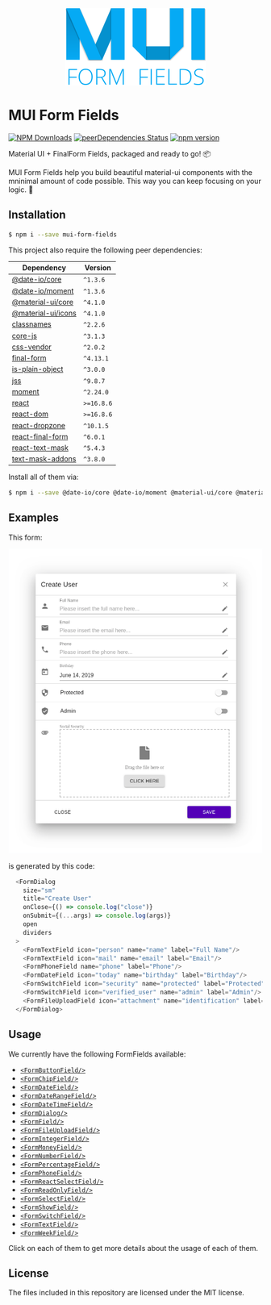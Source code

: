 <div align="center">
  <img src="https://raw.githubusercontent.com/0soft/mui-form-fields/master/assets/images/mui-formfields-logo.png" />
</div>

#  MUI Form Fields

[![NPM Downloads](https://img.shields.io/npm/dt/mui-form-fields.svg?style=flat)](https://npmcharts.com/compare/mui-form-fields?minimal=true)
[![peerDependencies Status](https://david-dm.org/0soft/mui-form-fields/peer-status.svg)](https://david-dm.org/0soft/mui-form-fields?type=peer)
[![npm version](https://badge.fury.io/js/mui-form-fields.svg)](https://badge.fury.io/js/mui-form-fields)

Material UI + FinalForm Fields, packaged and ready to go! :package:


MUI Form Fields help you build beautiful material-ui components with the
mninimal amount of code possible. This way you can keep focusing on your logic.
:dart:

## Installation

```bash
$ npm i --save mui-form-fields
```

This project also require the following peer dependencies:

| Dependency                                                             | Version    |
| ---------------------------------------------------------------------- | ---------- |
| [@date-io/core](https://www.npmjs.com/package/@date-io/core)           | `^1.3.6`   |
| [@date-io/moment](https://www.npmjs.com/package/@date-io/moment)       | `^1.3.6`   |
| [@material-ui/core](https://www.npmjs.com/package/@material-ui/core)   | `^4.1.0`   |
| [@material-ui/icons](https://www.npmjs.com/package/@material-ui/icons) | `^4.1.0`   |
| [classnames](https://www.npmjs.com/package/classnames)                 | `^2.2.6`   |
| [core-js](https://www.npmjs.com/package/core-js)                       | `^3.1.3`   |
| [css-vendor](https://www.npmjs.com/package/css-vendor)                 | `^2.0.2`   |
| [final-form](https://www.npmjs.com/package/final-form)                 | `^4.13.1`  |
| [is-plain-object](https://www.npmjs.com/package/is-plain-object)       | `^3.0.0`   |
| [jss](https://www.npmjs.com/package/jss)                               | `^9.8.7`   |
| [moment](https://www.npmjs.com/package/moment)                         | `^2.24.0`  |
| [react](https://www.npmjs.com/package/react)                           | `>=16.8.6` |
| [react-dom](https://www.npmjs.com/package/react-dom)                   | `>=16.8.6` |
| [react-dropzone](https://www.npmjs.com/package/react-dropzone)         | `^10.1.5`  |
| [react-final-form](https://www.npmjs.com/package/react-final-form)     | `^6.0.1`   |
| [react-text-mask](https://www.npmjs.com/package/react-text-mask)       | `^5.4.3`   |
| [text-mask-addons](https://www.npmjs.com/package/text-mask-addons)     | `^3.8.0`   |

Install all of them via:

```bash
$ npm i --save @date-io/core @date-io/moment @material-ui/core @material-ui/icons classnames core-js css-vendor final-form is-plain-object jss moment react react-dom react-dropzone react-final-form react-text-mask text-mask-addons
```

## Examples

This form:

<div align="center">
  <img src="https://raw.githubusercontent.com/0soft/mui-form-fields/master/assets/images/example_dialog.png" />
</div>

is generated by this code:

```javascript
  <FormDialog
    size="sm"
    title="Create User"
    onClose={() => console.log("close")}
    onSubmit={(...args) => console.log(args)}
    open
    dividers
  >
    <FormTextField icon="person" name="name" label="Full Name"/>
    <FormTextField icon="mail" name="email" label="Email"/>
    <FormPhoneField name="phone" label="Phone"/>
    <FormDateField icon="today" name="birthday" label="Birthday"/>
    <FormSwitchField icon="security" name="protected" label="Protected"/>
    <FormSwitchField icon="verified_user" name="admin" label="Admin"/>
    <FormFileUploadField icon="attachment" name="identification" label="Social Security"/>
  </FormDialog>
```

## Usage

We currently have the following FormFields available:

- [`<FormButtonField/>`](https://mui-form-fields.0soft.dev/components/FormButtonField)
- [`<FormChipField/>`](https://mui-form-fields.0soft.dev/components/FormChipField)
- [`<FormDateField/>`](https://mui-form-fields.0soft.dev/components/FormDateField)
- [`<FormDateRangeField/>`](https://mui-form-fields.0soft.dev/components/FormDateRangeField)
- [`<FormDateTimeField/>`](https://mui-form-fields.0soft.dev/components/FormDateTimeField)
- [`<FormDialog/>`](https://mui-form-fields.0soft.dev/components/FormDialog)
- [`<FormField/>`](https://mui-form-fields.0soft.dev/components/FormField)
- [`<FormFileUploadField/>`](https://mui-form-fields.0soft.dev/components/FormFileUploadField)
- [`<FormIntegerField/>`](https://mui-form-fields.0soft.dev/components/FormIntegerField)
- [`<FormMoneyField/>`](https://mui-form-fields.0soft.dev/components/FormMoneyField)
- [`<FormNumberField/>`](https://mui-form-fields.0soft.dev/components/FormNumberField)
- [`<FormPercentageField/>`](https://mui-form-fields.0soft.dev/components/FormPercentageField)
- [`<FormPhoneField/>`](https://mui-form-fields.0soft.dev/components/FormPhoneField)
- [`<FormReactSelectField/>`](https://mui-form-fields.0soft.dev/components/FormReactSelectField)
- [`<FormReadOnlyField/>`](https://mui-form-fields.0soft.dev/components/FormReadOnlyField)
- [`<FormSelectField/>`](https://mui-form-fields.0soft.dev/components/FormSelectField)
- [`<FormShowField/>`](https://mui-form-fields.0soft.dev/components/FormShowField)
- [`<FormSwitchField/>`](https://mui-form-fields.0soft.dev/components/FormSwitchField)
- [`<FormTextField/>`](https://mui-form-fields.0soft.dev/components/FormTextField)
- [`<FormWeekField/>`](https://mui-form-fields.0soft.dev/components/FormWeekField)

Click on each of them to get more details about the usage of each of them.

## License

The files included in this repository are licensed under the MIT license.
